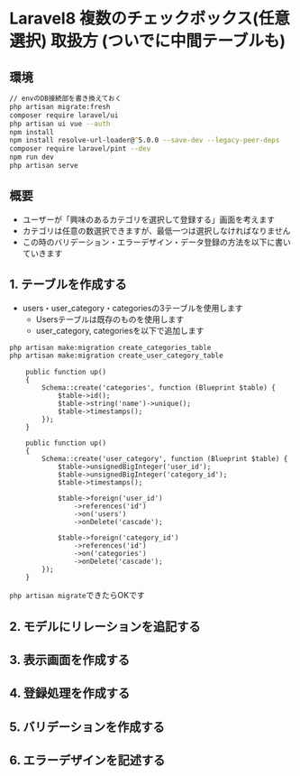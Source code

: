 # Laravel8 複数のチェックボックス(任意選択) 取扱方 (ついでに中間テーブルも)

## 環境

```zsh
// envのDB接続部を書き換えておく
php artisan migrate:fresh
composer require laravel/ui
php artisan ui vue --auth
npm install
npm install resolve-url-loader@^5.0.0 --save-dev --legacy-peer-deps
composer require laravel/pint --dev
npm run dev
php artisan serve
```

## 概要

- ユーザーが「興味のあるカテゴリを選択して登録する」画面を考えます
- カテゴリは任意の数選択できますが、最低一つは選択しなければなりません
- この時のバリデーション・エラーデザイン・データ登録の方法を以下に書いていきます

## 1. テーブルを作成する

- users・user_category・categoriesの3テーブルを使用します
  - Usersテーブルは既存のものを使用します
  - user_category, categoriesを以下で追加します

```zsh
php artisan make:migration create_categories_table
php artisan make:migration create_user_category_table
```

```php:categories_table.php
    public function up()
    {
        Schema::create('categories', function (Blueprint $table) {
            $table->id();
            $table->string('name')->unique();
            $table->timestamps();
        });
    }
```

```php:user_category_table.php
    public function up()
    {
        Schema::create('user_category', function (Blueprint $table) {
            $table->unsignedBigInteger('user_id');
            $table->unsignedBigInteger('category_id');
            $table->timestamps();

            $table->foreign('user_id')
                ->references('id')
                ->on('users')
                ->onDelete('cascade');

            $table->foreign('category_id')
                ->references('id')
                ->on('categories')
                ->onDelete('cascade');
        });
    }
```

`php artisan migrate`できたらOKです

## 2. モデルにリレーションを追記する

## 3. 表示画面を作成する

## 4. 登録処理を作成する

## 5. バリデーションを作成する

## 6. エラーデザインを記述する